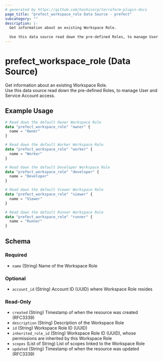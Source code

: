 ```yaml
---
# generated by https://github.com/hashicorp/terraform-plugin-docs
page_title: "prefect_workspace_role Data Source - prefect"
subcategory: ""
description: |-
  Get information about an existing Workspace Role.
  
  Use this data source read down the pre-defined Roles, to manage User and Service Account access.
---
```


# prefect_workspace_role (Data Source)

Get information about an existing Workspace Role.
<br>
Use this data source read down the pre-defined Roles, to manage User and Service Account access.

## Example Usage

```terraform
# Read down the default Owner Workspace Role
data "prefect_workspace_role" "owner" {
  name = "Owner"
}

# Read down the default Worker Workspace Role
data "prefect_workspace_role" "worker" {
  name = "Worker"
}

# Read down the default Developer Workspace Role
data "prefect_workspace_role" "developer" {
  name = "Developer"
}

# Read down the default Viewer Workspace Role
data "prefect_workspace_role" "viewer" {
  name = "Viewer"
}

# Read down the default Runner Workspace Role
data "prefect_workspace_role" "runner" {
  name = "Runner"
}
```

<!-- schema generated by tfplugindocs -->
## Schema

### Required

- `name` (String) Name of the Workspace Role

### Optional

- `account_id` (String) Account ID (UUID) where Workspace Role resides

### Read-Only

- `created` (String) Timestamp of when the resource was created (RFC3339)
- `description` (String) Description of the Workspace Role
- `id` (String) Workspace Role ID (UUID)
- `inherited_role_id` (String) Workspace Role ID (UUID), whose permissions are inherited by this Workspace Role
- `scopes` (List of String) List of scopes linked to the Workspace Role
- `updated` (String) Timestamp of when the resource was updated (RFC3339)
